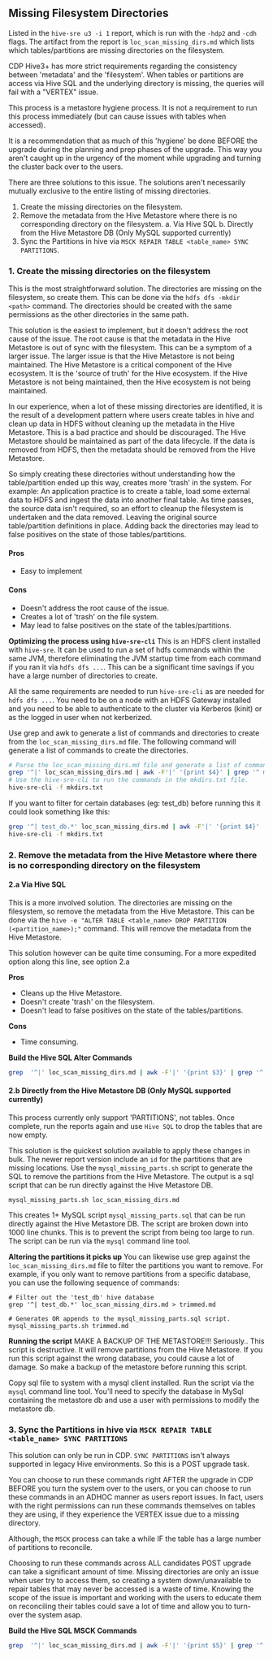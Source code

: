 ## Missing Filesystem Directories

Listed in the `hive-sre u3 -i 1` report, which is run with the `-hdp2` and `-cdh` flags. The artifact from the report is `loc_scan_missing_dirs.md` which lists which tables/partitions are missing directories on the filesystem.

CDP Hive3+ has more strict requirements regarding the consistency between 'metadata' and the 'filesystem'.  When tables or partitions are access via Hive SQL and the underlying directory is missing, the queries will fail with a "VERTEX" issue.

This process is a metastore hygiene process.  It is not a requirement to run this process immediately (but can cause issues with tables when accessed).  

It is a recommendation that as much of this 'hygiene' be done BEFORE the upgrade during the planning and prep phases of the upgrade.  This way you aren't caught up in the urgency of the moment while upgrading and turning the cluster back over to the users.

There are three solutions to this issue.  The solutions aren't necessarily mutually exclusive to the entire listing of missing directories.

1. Create the missing directories on the filesystem.
2. Remove the metadata from the Hive Metastore where there is no corresponding directory on the filesystem.
   a. Via Hive SQL
   b. Directly from the Hive Metastore DB (Only MySQL supported currently)
3. Sync the Partitions in hive via `MSCK REPAIR TABLE <table_name> SYNC PARTITIONS`.

### 1. Create the missing directories on the filesystem

This is the most straightforward solution.  The directories are missing on the filesystem, so create them.  This can be done via the `hdfs dfs -mkdir <path>` command.  The directories should be created with the same permissions as the other directories in the same path.

This solution is the easiest to implement, but it doesn't address the root cause of the issue.  The root cause is that the metadata in the Hive Metastore is out of sync with the filesystem.  This can be a symptom of a larger issue.  The larger issue is that the Hive Metastore is not being maintained.  The Hive Metastore is a critical component of the Hive ecosystem.  It is the 'source of truth' for the Hive ecosystem.  If the Hive Metastore is not being maintained, then the Hive ecosystem is not being maintained.

In our experience, when a lot of these missing directories are identified, it is the result of a development pattern where users create tables in hive and clean up data in HDFS without cleaning up the metadata in the Hive Metastore.  This is a bad practice and should be discouraged.  The Hive Metastore should be maintained as part of the data lifecycle.  If the data is removed from HDFS, then the metadata should be removed from the Hive Metastore.

So simply creating these directories without understanding how the table/partition ended up this way, creates more 'trash' in the system.  For example: An application practice is to create a table, load some external data to HDFS and ingest the data into another final table.  As time passes, the source data isn't required, so an effort to cleanup the filesystem is undertaken and the data removed.  Leaving the original source table/partition definitions in place.  Adding back the directories may lead to false positives on the state of those tables/partitions.

#### Pros
* Easy to implement

#### Cons
* Doesn't address the root cause of the issue.
* Creates a lot of 'trash' on the file system.
* May lead to false positives on the state of the tables/partitions.

**Optimizing the process using `hive-sre-cli`**
This is an HDFS client installed with `hive-sre`.  It can be used to run a set of hdfs commands within the same JVM, therefore eliminating the JVM startup time from each command if you ran it via `hdfs dfs ...`.  This can be a significant time savings if you have a large number of directories to create.

All the same requirements are needed to run `hive-sre-cli` as are needed for `hdfs dfs ...`.  You need to be on a node with an HDFS Gateway installed and you need to be able to authenticate to the cluster via Kerberos (kinit) or as the logged in user when not kerberized.

Use grep and awk to generate a list of commands and directories to create from the `loc_scan_missing_dirs.md` file.  The following command will generate a list of commands to create the directories.

```bash
# Parse the loc_scan_missing_dirs.md file and generate a list of commands to create the directories.
grep '^|' loc_scan_missing_dirs.md | awk -F'|' '{print $4}' | grep '^ mkdir' >  mkdirs.txt
# Use the hive-sre-cli to run the commands in the mkdirs.txt file.
hive-sre-cli -f mkdirs.txt
```

If you want to filter for certain databases (eg: test_db) before running this it could look something like this:

```bash
grep '^| test_db.*' loc_scan_missing_dirs.md | awk -F'|' '{print $4}' | grep '^ mkdir' >  mkdirs.txt
hive-sre-cli -f mkdirs.txt
```

### 2. Remove the metadata from the Hive Metastore where there is no corresponding directory on the filesystem

#### 2.a Via Hive SQL 
This is a more involved solution.  The directories are missing on the filesystem, so remove the metadata from the Hive Metastore.  This can be done via the `hive -e "ALTER TABLE <table_name> DROP PARTITION (<partition_name>);"` command.  This will remove the metadata from the Hive Metastore.

This solution however can be quite time consuming.  For a more expedited option along this line, see option 2.a

**Pros**
* Cleans up the Hive Metastore.
* Doesn't create 'trash' on the filesystem.
* Doesn't lead to false positives on the state of the tables/partitions.

**Cons**
* Time consuming.

**Build the Hive SQL Alter Commands**
```bash
grep  '^|' loc_scan_missing_dirs.md | awk -F'|' '{print $3}' | grep '^ ALTER' >  hive_alter.sql
```

#### 2.b Directly from the Hive Metastore DB (Only MySQL supported currently)

This process currently only support 'PARTITIONS', not tables.  Once complete, run the reports again and use `Hive SQL` to drop the tables that are now empty.

This solution is the quickest solution available to apply these changes in bulk. The newer report version include an `id` for the partitions that are missing locations.  Use the `mysql_missing_parts.sh` script to generate the SQL to remove the partitions from the Hive Metastore.  The output is a sql script that can be run directly against the Hive Metastore DB.

`mysql_missing_parts.sh loc_scan_missing_dirs.md`

This creates 1+ MySQL script `mysql_missing_parts.sql` that can be run directly against the Hive Metastore DB.  The script are broken down into 1000 line chunks.  This is to prevent the script from being too large to run.  The script can be run via the `mysql` command line tool.

**Altering the partitions it picks up**
You can likewise use grep against the `loc_scan_missing_dirs.md` file to filter the partitions you want to remove.  For example, if you only want to remove partitions from a specific database, you can use the following sequence of commands:

```
# Filter out the 'test_db' hive database
grep '^| test_db.*' loc_scan_missing_dirs.md > trimmed.md

# Generates OR appends to the mysql_missing_parts.sql script.
mysql_missing_parts.sh trimmed.md
```

**Running the script**
MAKE A BACKUP OF THE METASTORE!!!  Seriously.. This script is destructive.  It will remove partitions from the Hive Metastore.  If you run this script against the wrong database, you could cause a lot of damage.  So make a backup of the metastore before running this script.

Copy sql file to system with a mysql client installed.  Run the script via the `mysql` command line tool. You'll need to specify the database in MySql containing the metastore db and use a user with permissions to modify the metastore db.

### 3. Sync the Partitions in hive via `MSCK REPAIR TABLE <table_name> SYNC PARTITIONS`

This solution can only be run in CDP.  `SYNC PARTITIONS` isn't always supported in legacy Hive environments.  So this is a POST upgrade task.  

You can choose to run these commands right AFTER the upgrade in CDP BEFORE you turn the system over to the users, or you can choose to run these commands in an ADHOC manner as users report issues.  In fact, users with the right permissions can run these commands themselves on tables they are using, if they experience the VERTEX issue due to a missing directory.

Although, the `MSCK` process can take a while IF the table has a large number of partitions to reconcile.

Choosing to run these commands across ALL candidates POST upgrade can take a significant amount of time. Missing directories are only an issue when user try to access them, so creating a system down/unavailable to repair tables that may never be accessed is a waste of time.  Knowing the scope of the issue is important and working with the users to educate them on reconciling their tables could save a lot of time and allow you to turn-over the system asap.

**Build the Hive SQL MSCK Commands**
```bash
grep  '^|' loc_scan_missing_dirs.md | awk -F'|' '{print $5}' | grep '^ MSCK' >  hive_msck.sql
```